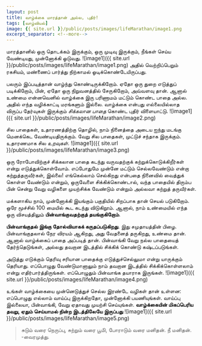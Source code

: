 ```yaml
---
layout: post
title: வாழ்க்கை மாரத்தான் அல்ல, புதிர்!
tags: [வாழ்வியல்]
image: {{ site.url }}/public/posts/images/lifeMarathan/image1.png
excerpt_separator: <!--more-->
---
```

மாரத்தானில் ஒரு தொடக்கம் இருக்கும், ஒரு முடிவு இருக்கும், நீங்கள் செய்ய வேண்டியது, முன்னோக்கி ஓடுவது.
![image1]({{ site.url }}/public/posts/images/lifeMarathan/image1.png)
அதில் வெற்றிப்பெறும் ரகசியம், மண்ணைப் பார்த்து நிற்காமல் ஓடிக்கொண்டேயிருப்பது. 

<!--more-->

பலரும் இப்படித்தான் வாழ்ந்து கொண்டிருக்கிறோம்.  ஏதோ ஒரு துறை எடுத்துப் படிக்கிறோம், பின், ஏதோ ஒரு நிறுவனத்தில் சேருகிறோம், அவ்வளவு தான்.
ஆனால் உண்மை என்னவெனில் வாழ்க்கை இரு பரிணாமம் மட்டும் கொண்ட பாதை அல்ல.  அதில் எந்த வழிக்காட்டி மரங்களும் இல்லை. வாழ்க்கை என்பது எல்லையில்லாத விருப்ப தேர்வுகள் இருக்கும் *சிக்கலான பாதை* கொண்ட புதிர் விளையாட்டு.
![image1]({{ site.url }}/public/posts/images/lifeMarathan/image2.png)


சில பாதைகள், உதாரணத்திற்கு தொழில், நாம் நினைத்தை அடைய ஐந்து மடங்கு மெனக்கெட வேண்டியதிருக்கும்.  வேறு சில பாதைகள், முட்டுச் சந்தாக இருக்கும். உதாரணமாக சில *உறவுகள்*. 
![image1]({{ site.url }}/public/posts/images/lifeMarathan/image3.png)


ஒரு ரோபோவிற்குச் சிக்கலான பாதை கடந்து வருவதற்குக் கற்றுக்கொடுக்கிறீர்கள் என்று எடுத்துக்கொள்வோம். எப்போதுமே முன்னே மட்டும் செல்லவேண்டும் என்றா கற்றுத்தருவீர்கள், இல்லை! 
எங்கெல்லாம் செல்கிறது என்பதை நினைவில் வைத்துக் கொள்ள வேண்டும் என்றும், ஒருவேளை சிக்கிக்கொண்டால், வந்த பாதையில் திரும்ப பின் சென்று வேறு வழிகளை முயற்சிக்க வேண்டும் என்றும் அல்லவா கற்றுத் தருவீர்கள். 


மக்களாகிய நாம், முன்னோக்கி இயங்கும் பகுதியில் சிறப்பாக தான் செயல் படுகிறோம்.  ஒரே மூச்சில் 100 மையில் கூட கடந்து விடுகிறூம்.  ஆனால், நாம் உண்மையில் எந்த ஒரு விசயத்திலும் **பின்வாங்குவதற்குத் தயங்குகிறோம்**.


**பின்வாங்குதல் இங்கு தோல்வியாகக் கருதப்படுகிறது**. இது சமுதாயத்தின் பிழை.  பின்வாங்குதலால் நேர விரயம் ஆகிறது, அது வேதனைத் தருகிறது, உண்மை தான்.  ஆனால் வாழ்க்கைப் பாதை அப்படித் தான். பின்வாங்கி வேறு நல்ல பாதையைத் தேர்ந்தெடுங்கள், அல்லது தவறான இடத்தில் சிக்கிக் கொண்டு கஷ்டப்படுங்கள்.


அடுத்து எடுக்கும் தெரிவு சரியான பாதைக்கு எடுத்துச்செல்லுமா என்று யாருக்கும் தெரியாது.  எப்பொழுது வேண்டுமானாலும் நாம் தவறான இடத்தில் சிக்கிக்கொள்ளலாம் என்று எதிர்பார்த்திருங்கள். எப்பொழுதும் பின்வாங்க தயாராக இருங்கள். 
![image1]({{ site.url }}/public/posts/images/lifeMarathan/image4.png)

உங்கள் வாழ்க்கையை முன்னெடுத்துச் செல்ல இரண்டே வழிகள் தான் உள்ளன:  எப்பொழுது எல்லாம் வாய்ப்பு இருக்கிறதோ, முன்னோக்கி பயணியுங்கள்.  வாய்ப்பு இல்லையா, பின்வாங்கி, வேறு ஏதாவது முயற்சி செய்யுங்கள். **வாழ்க்கையின் மிகப்பெரிய தவறு, ஏதும் செய்யாமல் நின்ற இடத்திலேயே இருப்பது**
![image1]({{ site.url }}/public/posts/images/lifeMarathan/image5.png)

>சுடும் வரை நெருப்பு, 
>சுற்றும் வரை பூமி், 
>போராடும் வரை மனிதன். 
>நீ மனிதன்.
>-வைரமுத்து.